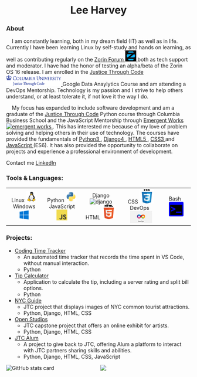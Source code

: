 # <div align="center">Lee Harvey</div>
<div>
<h3>About</h3>
<p>&nbsp;&nbsp;&nbsp;&nbsp;I am constantly learning, both in my dream field (IT) as well as in life. Currently I have been learning Linux by self-study and hands on learning, as well as contributing regularly on the <a href="https://forum.zorin.com/">Zorin Forum <img src="./ZorinImage.png" alt="zorin" width="30" height="30"/> </a> both as tech support and moderator. I have had the honor of testing an alpha/beta of the Zorin OS 16 release. I am enrolled in the <a href="https://centerforjustice.columbia.edu/justicethroughcode" target="_blank" rel="noreferrer">Justice Through Code  <img src="./columbia-long-logo.jpeg" alt="jtc" width="150" height="30"/> </a> Google Data Anaylytics Course and am attending a DevOps Mentorship.  Technology is my passion and I strive to help others understand, or at least tolerate it, if not love it the way I do.

&nbsp;&nbsp;&nbsp;&nbsp;My focus has expanded to include software development and am a graduate of the [Justice Through Code](https://centerforjustice.columbia.edu/justicethroughcode) Python course through Columbia Business School and the JavaScript Mentorship through <a href="https://emergentworks.org/" target="_blank" rel="noreferrer">Emergent Works <img src="https://emergentworks.org/static/logo--horizontal-0a8411dce1d3d5d67be050accbbc639b.png" alt="emergent works" width="150" height="30"/> </a>. This has interested me because of my love of problem solving and helping others in their use of technology. The courses have provided the fundamentals of <a href="https://www.python.org" target="_blank" rel="noreferrer">Python3 </a>, <a href="https://docs.djangoproject.com/en/4.1/" target="_blank" rel="noreferrer">Django4 </a>, <a href="https://www.w3.org/html/" target="_blank" rel="noreferrer">HTML5 </a>, <a href="https://www.w3schools.com/css/" target="_blank" rel="noreferrer">CSS3 </a> and <a href="https://developer.mozilla.org/en-US/docs/Web/JavaScript" target="_blank" rel="noreferrer">JavaScript </a> (ES6). It has also provided the opportunity to collaborate on projects and experience a professional environment of development.</p>
</div>
Contact me <a href="https://www.linkedin.com/in/lee-harvey-jr/" target="_blank" rel="noreferrer">LinkedIn</a>

### Tools & Languages:
<div align="center">
  <table>
  <tr>
    <td> 
      <div align="center">Linux <img src="./linux.svg" alt="linux" width="30" height="30"/></div>
      <div align="center">Windows <img src="windows.webp" alt="windows" width="30" height="30"/></div>
    </td>
    <td>
      <div align="center">Python <img src="https://raw.githubusercontent.com/devicons/devicon/master/icons/python/python-original.svg" alt="python" width="30" height="30"/></div>
      <div align="center">JavaScript <img src="https://raw.githubusercontent.com/devicons/devicon/master/icons/javascript/javascript-original.svg" alt="javascript" width="30" height="30"/></div>
    </td>
    <td>
      <div align="center">Django <img src="https://static.djangoproject.com/img/logos/django-logo-positive.png" alt="django" width="50" height="20"/></div>
      <div align="center">HTML <img src="https://raw.githubusercontent.com/devicons/devicon/master/icons/html5/html5-original-wordmark.svg" alt="html5" width="40" height="40"/></div>
    </td>
    <td>
      <div align="center">CSS <img src="https://raw.githubusercontent.com/devicons/devicon/master/icons/css3/css3-original-wordmark.svg" alt="css3" width="40" height="40"/></div>
      <div align="center">DevOps &nbsp;<img src="./devops.png" alt="devops" width="60"></div>
    </td>
    <td>
      <div align="center">Bash &nbsp;<img src="bash.svg" alt="bash" width="40" height="40"/></div>
<!--       <div align="center">DevOps &nbsp;<img src="./devops.png" alt="devops" width="60"></div> -->
    </td>
  </tr>
  </table>
</div>

### Projects:
  - [Coding Time Tracker](https://github.com/VirtDev337/CodingTimeTracker/blob/main/README.md)
    - An automated time tracker that records the time spent in VS Code, without manual interaction.
    - Python
  - [Tip Calculator](https://github.com/VirtDev337/App_Project_Tip_Calculator)
    - Application to calculate the tip, including a server rating and split bill options.
    - Python
  - [NYC Guide](https://github.com/VirtDev337/NYC-Guide)
    - JTC project that displays images of NYC common tourist attractions.
    - Python, Django, HTML, CSS
  - [Open Studios](https://github.com/VirtDev337/open-studios)
    - JTC capstone project that offers an online exhibit for artists.
    - Python, Django, HTML, CSS
  - [JTC Alum](https://github.com/VirtDev337/JTCAlum)
    - A project to give back to JTC, offering Alum a platform to interact with JTC partners sharing skills and abilities.
    - Python, Django, HTML, CSS, JavaScript



<div align="center" style="display: flex; flex-gap: 2em;" >
  <span>
    <img src="https://github-readme-stats.vercel.app/api?username=VirtDev337&theme=dracula&hide_border=true&include_all_commits=true&count_private=true" alt="GitHub stats card" />
  </span>
  <span>&nbsp;&nbsp;&nbsp;&nbsp;&nbsp;&nbsp;&nbsp;&nbsp;&nbsp;&nbsp;&nbsp;&nbsp;&nbsp;&nbsp;&nbsp;&nbsp;&nbsp;&nbsp;&nbsp;&nbsp;&nbsp;&nbsp;&nbsp;&nbsp;&nbsp;&nbsp;&nbsp;&nbsp;&nbsp;&nbsp;&nbsp;&nbsp;</span>
  <span scale=155%>
    <img src="https://github-readme-stats.vercel.app/api/top-langs/?username=VirtDev337&theme=dracula&hide_border=true&include_all_commits=true&count_private=true&layout=compact" />
  </span>
</div>

<!--
**VirtDev337/VirtDev337** is a ✨ _special_ ✨ repository because its `README.md` (this file) appears on your GitHub profile.

Here are some ideas to get you started:

- 🔭 I’m currently working on ...
- 🌱 I’m currently learning ...
- 👯 I’m looking to collaborate on ...
- 🤔 I’m looking for help with ...
- 💬 Ask me about ...
- 📫 How to reach me: ...
- 😄 Pronouns: ...
- ⚡ Fun fact: ...
-->
